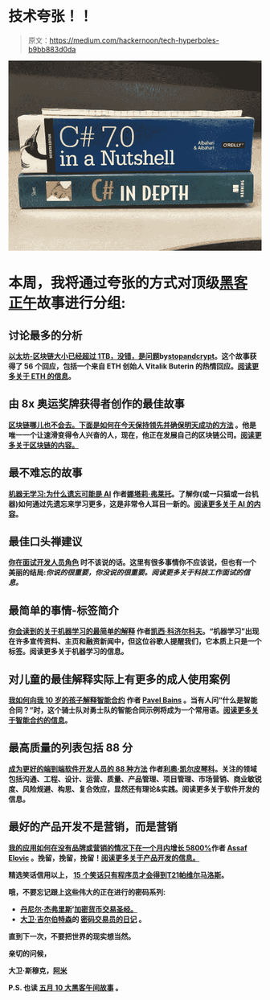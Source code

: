 # 技术夸张！！

> 原文：<https://medium.com/hackernoon/tech-hyperboles-b9bb883d0da>

![](img/0a9fc2097e72ad14744f2080c77b26f1.png)

# 本周，我将通过夸张的方式对顶级[黑客正午](http://hackernoon.com)故事进行分组:

## 讨论最多的分析

[**以太坊-区块链大小已经超过 1TB，没错，是问题**](https://hackernoon.com/the-ethereum-blockchain-size-has-exceeded-1tb-and-yes-its-an-issue-2b650b5f4f62)**by[stopandcrypt](https://medium.com/u/cbbfa20339f2?source=post_page-----b9bb883d0da--------------------------------)。这个故事获得了 56 个回应，包括一个来自 ETH 创始人 Vitalik Buterin 的热情回应。[阅读更多关于 ETH 的信息](https://hackernoon.com/ethereum/home)。**

## **由 8x 奥运奖牌获得者创作的最佳故事**

**[**区块链哪儿也不会去。下面是如何在今天保持领先并确保明天成功的方法**](https://hackernoon.com/the-blockchain-isnt-going-anywhere-here-s-how-to-stay-ahead-today-and-ensure-success-tomorrow-2d3146a82c2e) 。他是唯一一个让速滑变得令人兴奋的人，现在，他正在发展自己的区块链公司。[阅读更多关于区块链的内容。](https://hackernoon.com/blockchain/home)**

## **最不难忘的故事**

**[**机器无学习:为什么遗忘可能是 AI**](https://hackernoon.com/machine-un-learning-why-forgetting-might-be-the-key-to-ai-406445177a80) 作者[娜塔莉·弗莱托](https://medium.com/u/5da375cbfcdc?source=post_page-----b9bb883d0da--------------------------------)。了解你(或一只猫或一台机器)如何通过先遗忘来学习更多，这是非常令人耳目一新的。[阅读更多关于 AI 的内容](https://hackernoon.com/artificial-intelligence/home)。**

## **最佳口头禅建议**

**[**你在面试开发人员角色**](https://hackernoon.com/things-you-should-never-say-when-interviewing-for-a-developer-role-138609321d7b) 时不该说的话。这里有很多事情你不应该说，但也有一个美丽的结局:*你说的很重要，你没说的很重要。阅读更多关于科技工作面试的信息。***

## **最简单的事情-标签简介**

**[**你会读到的关于机器学习的最简单的解释**](https://hackernoon.com/the-simplest-explanation-of-machine-learning-youll-ever-read-bebc0700047c) 作者[凯西·科济尔科夫](https://medium.com/u/2fccb851bb5e?source=post_page-----b9bb883d0da--------------------------------)。“机器学习”出现在许多宣传资料、主页和融资新闻中，但这位谷歌人提醒我们，它本质上只是一个标签。阅读更多关于机器学习的信息。**

## **对儿童的最佳解释实际上有更多的成人使用案例**

**[**我如何向我 10 岁的孩子解释智能合约**](https://hackernoon.com/how-i-explained-smart-contracts-to-my-10-year-old-c1fa8f4260d) 作者 [Pavel Bains](https://medium.com/u/7d712b675a3?source=post_page-----b9bb883d0da--------------------------------) 。当有人问“什么是智能合同？”时，这个骑士队对勇士队的智能合同示例将成为一个常用语。[阅读更多关于智能合约的信息](https://hackernoon.com/tagged/smart-contracts)。**

## **最高质量的列表包括 88 分**

**[**成为更好的端到端软件开发人员的 88 种方法**](https://hackernoon.com/88-ways-to-become-better-end-to-end-software-developer-6e0ae2fdb652) 作者[利奥·凯尔皮琴科](https://medium.com/u/33d456b4187e?source=post_page-----b9bb883d0da--------------------------------)。关注的领域包括沟通、工程、设计、运营、质量、产品管理、项目管理、市场营销、商业敏锐度、风险规避、构思、复合效应，显然还有理论&实践。阅读更多关于软件开发的信息。**

## **最好的产品开发不是营销，而是营销**

**[**我的应用如何在没有品牌或营销的情况下在一个月内增长 5800%**](https://hackernoon.com/how-my-app-grew-by-5-800-in-one-month-with-no-branding-or-marketing-ca513bf3eee9)**作者 [Assaf Elovic](https://medium.com/u/bf912a8da233?source=post_page-----b9bb883d0da--------------------------------) 。挽留，挽留，挽留！[阅读更多关于产品开发的信息。](https://hackernoon.com/tagged/product-development)****

****精选笑话信用以上， [**15 个笑话只有程序员才会得到**T21](https://hackernoon.com/15-jokes-only-programmers-will-get-b42873eba509)[帕维尔马洛斯](https://medium.com/u/9b486c1ffe07?source=post_page-----b9bb883d0da--------------------------------)。****

****哦，不要忘记跟上这些伟大的正在进行的密码系列:****

*   ****[丹尼尔·杰弗里斯](https://medium.com/u/618a7c78c957?source=post_page-----b9bb883d0da--------------------------------)’[**加密货币交易圣经。**](https://hackernoon.com/cryptocurrency-trading-bible/home)****
*   ****[大卫·吉尔伯特森](https://medium.com/u/f735d3b0f2f3?source=post_page-----b9bb883d0da--------------------------------)的 [**密码交易员的日记**](https://hackernoon.com/crypto-traders-diary/home) **。******

****直到下一次，不要把世界的现实想当然。****

****亲切的问候，****

****大卫·斯穆克，[阿米](http://twitter.com/ami)****

******P.S.** 也读 [**五月 10 大黑客午间故事**](https://hackernoon.com/archive/2018/05) **。******